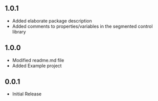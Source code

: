 ## 1.0.1

- Added elaborate package description
- Added comments to properties/variables in the segmented control library

## 1.0.0

- Modified readme.md file
- Added Example project

## 0.0.1

- Initial Release
